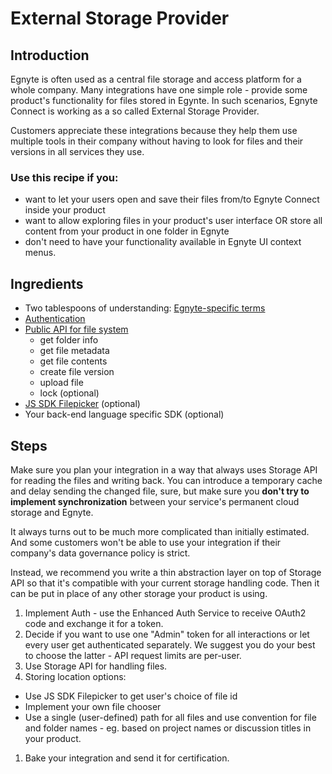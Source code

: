 # External Storage Provider

## Introduction

Egnyte is often used as a central file storage and access platform for a whole company. Many integrations have one simple role - provide some product's functionality for files stored in Egynte. In such scenarios, Egnyte Connect is working as a so called External Storage Provider.

Customers appreciate these integrations because they help them use multiple tools in their company without having to look for files and their versions in all services they use.

### Use this recipe if you:
- want to let your users open and save their files from/to Egnyte Connect inside your product
- want to allow exploring files in your product's user interface OR store all content from your product in one folder in Egnyte
- don't need to have your functionality available in Egnyte UI context menus.


## Ingredients

- Two tablespoons of understanding: [Egnyte-specific terms](definitions.md)
- [Authentication](auth.md)
- [Public API for file system](https://developers.egnyte.com/docs/read/File_System_Management_API_Documentation)
  - get folder info
  - get file metadata
  - get file contents
  - create file version
  - upload file
  - lock (optional)
- [JS SDK Filepicker](https://github.com/egnyte/egnyte-js-sdk/blob/master/src/docs/widgets.md) (optional)
- Your back-end language specific SDK (optional)

## Steps

Make sure you plan your integration in a way that always uses Storage API for reading the files and writing back. You can introduce a temporary cache and delay sending the changed file, sure, but make sure you **don't try to implement synchronization** between your service's permanent cloud storage and Egnyte.

It always turns out to be much more complicated than initially estimated. And some customers won't be able to use your integration if their company's data governance policy is strict.

Instead, we recommend you write a thin abstraction layer on top of Storage API so that it's compatible with your current storage handling code. Then it can be put in place of any other storage your product is using.

1. Implement Auth - use the Enhanced Auth Service to receive OAuth2 code and exchange it for a token.
1. Decide if you want to use one "Admin" token for all interactions or let every user get authenticated separately. We suggest you do your best to choose the latter - API request limits are per-user.
1. Use Storage API for handling files.
1. Storing location options:
  - Use JS SDK Filepicker to get user's choice of file id
  - Implement your own file chooser
  - Use a single (user-defined) path for all files and use convention for file and folder names - eg. based on project names or discussion titles in your product.
1. Bake your integration and send it for certification.
